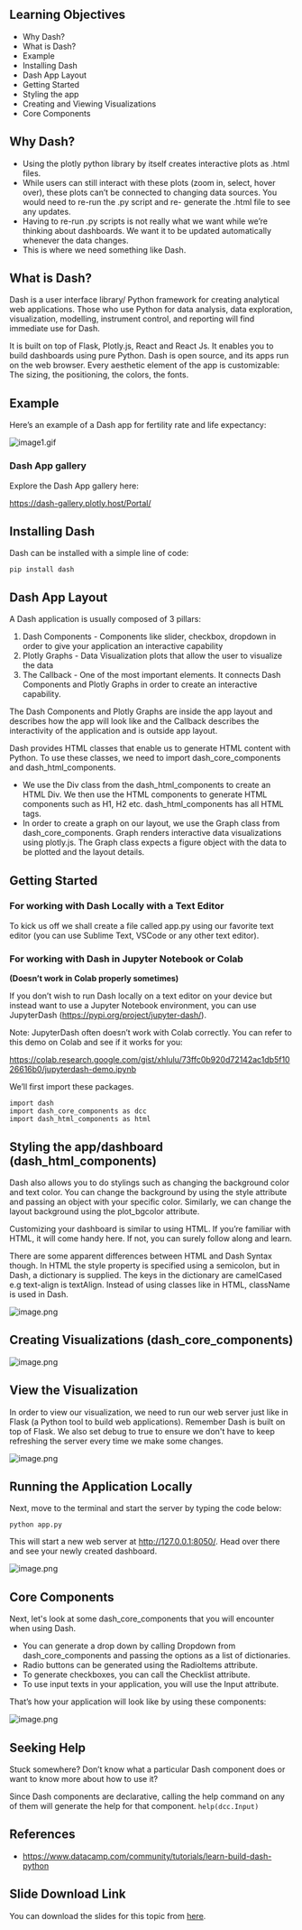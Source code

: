 ## Learning Objectives


* Why Dash?
* What is Dash?
* Example
* Installing Dash
* Dash App Layout
* Getting Started
* Styling the app
* Creating and Viewing Visualizations
* Core Components




## Why Dash?


* Using the plotly python library by itself creates interactive plots as .html files.
* While users can still interact with these plots (zoom in, select, hover over), these plots can’t be connected to changing data sources. You would need to re-run the .py script and re- generate the .html file to see any updates.
* Having to re-run .py scripts is not really what we want while we’re thinking about dashboards. We want it to be updated automatically whenever the data changes.
* This is where we need something like Dash.



## What is Dash?


Dash is a user interface library/ Python framework for creating analytical web applications. Those who use Python for data analysis, data exploration, visualization, modelling, instrument control, and reporting will find immediate use for Dash.

It is built on top of Flask, Plotly.js, React and React Js. It enables you to build dashboards using pure Python. Dash is open source, and its apps run on the web browser. Every aesthetic element of the app is customizable: The sizing, the positioning, the colors, the fonts.

## Example

Here’s an example of a Dash app for fertility rate and life expectancy:






![image1.gif](https://dphi-live.s3.amazonaws.com/media_uploads/image1_18c9fb4b7aeb44d985b5fc595a68697f.gif)






### Dash App gallery

Explore the Dash App gallery here: 

https://dash-gallery.plotly.host/Portal/

## Installing Dash

Dash can be installed with a simple line of code:

`pip install dash`

## Dash App Layout

A Dash application is usually composed of 3 pillars:
1. Dash Components - Components like slider, checkbox, dropdown
in order to give your application an interactive capability
2. Plotly Graphs - Data Visualization plots that allow the user to visualize the data
3. The Callback - One of the most important elements. It connects Dash Components and Plotly Graphs in order to create an interactive capability.

The Dash Components and Plotly Graphs are inside the app layout and describes how the app will look like and the Callback describes the interactivity of the application and is outside app layout.

Dash provides HTML classes that enable us to generate HTML content with Python. To use these classes, we need to import dash_core_components and dash_html_components.

* We use the Div class from the dash_html_components to create an HTML Div. We then use the HTML components to generate HTML components such as H1, H2 etc. dash_html_components has all HTML tags.
* In order to create a graph on our layout, we use the Graph class from dash_core_components. Graph renders interactive data visualizations using plotly.js. The Graph class expects a figure object with the data to be plotted and the layout details.

## Getting Started

### For working with Dash Locally with a Text Editor

To kick us off we shall create a file called app.py using our favorite text editor (you can use Sublime Text, VSCode or any other text editor).

### For working with Dash in Jupyter Notebook or Colab 
__(Doesn’t work in Colab properly sometimes)__

If you don’t wish to run Dash locally on a text editor on your device but instead want to use a Jupyter Notebook environment, you can use JupyterDash (https://pypi.org/project/jupyter-dash/).

Note: JupyterDash often doesn’t work with Colab correctly. You can refer to this demo on Colab and see if it works for you:

https://colab.research.google.com/gist/xhlulu/73ffc0b920d72142ac1db5f1026616b0/jupyterdash-demo.ipynb

We’ll first import these packages.

```
import dash
import dash_core_components as dcc
import dash_html_components as html
```

## Styling the app/dashboard (dash_html_components)


Dash also allows you to do stylings such as changing the background color and text color. You can change the background by using the style attribute and passing an object with your specific color. Similarly, we can change the layout background using the plot_bgcolor attribute.

Customizing your dashboard is similar to using HTML. If you’re familiar with HTML, it will come handy here. If not, you can surely follow along and learn.

There are some apparent differences between HTML and Dash Syntax though. In HTML the style property is specified using a semicolon, but in Dash, a dictionary is supplied. The keys in the dictionary are camelCased e.g text-align is textAlign. Instead of using classes like in HTML, className is used in Dash.






![image.png](https://dphi-live.s3.amazonaws.com/media_uploads/image_7d1b74045bb04987a09e13d2abf5c04e.png)








## Creating Visualizations (dash_core_components)









![image.png](https://dphi-live.s3.amazonaws.com/media_uploads/image_df086decd5c640feb777bf2abe2baaa3.png)








## View the Visualization

In order to view our visualization, we need to run our web server
just like in Flask (a Python tool to build web applications). Remember Dash is built on top of Flask. We also set debug to true to ensure we don't have to keep refreshing the server every time we make some changes.


![image.png](https://dphi-live.s3.amazonaws.com/media_uploads/image_1325f52dfee243c58db35ec9e3edd6f6.png)




## Running the Application Locally

Next, move to the terminal and start the server by typing the code below: 

`python app.py`

This will start a new web server at http://127.0.0.1:8050/. Head over there and see your newly created dashboard.




![image.png](https://dphi-live.s3.amazonaws.com/media_uploads/image_74d2521a805246abb59c75d63f4a5264.png)





## Core Components

Next, let's look at some dash_core_components that you will encounter when using Dash.
* You can generate a drop down by calling Dropdown from
dash_core_components and passing the options as a list of dictionaries.
* Radio buttons can be generated using the RadioItems attribute.
* To generate checkboxes, you can call the Checklist attribute.
* To use input texts in your application, you will use the Input attribute.

That’s how your application will look like by using these components:




![image.png](https://dphi-live.s3.amazonaws.com/media_uploads/image_263a38db7063404b9132f80a2d5f1186.png)






## Seeking Help

Stuck somewhere? Don’t know what a particular Dash component
does or want to know more about how to use it?

Since Dash components are declarative, calling the help command
on any of them will generate the help for that component.
`help(dcc.Input)`

## References

* https://www.datacamp.com/community/tutorials/learn-build-dash-python

## Slide Download Link
You can download the slides for this topic from [here](https://docs.google.com/presentation/d/14HD7TKebXcSSUP7KZnnVnFkltSFMZxVhdUV7RlKckJU/edit?usp=sharing).